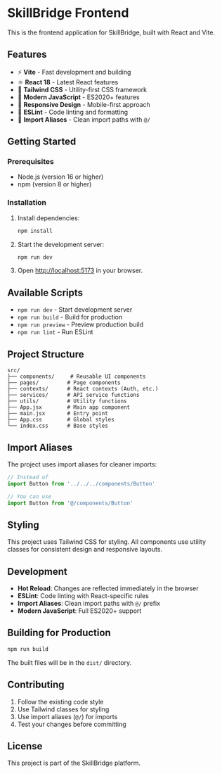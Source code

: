 # SkillBridge Frontend

This is the frontend application for SkillBridge, built with React and Vite.

## Features

- ⚡️ **Vite** - Fast development and building
- ⚛️ **React 18** - Latest React features
- 🎨 **Tailwind CSS** - Utility-first CSS framework
- 🚀 **Modern JavaScript** - ES2020+ features
- 📱 **Responsive Design** - Mobile-first approach
- 🔧 **ESLint** - Code linting and formatting
- 🎯 **Import Aliases** - Clean import paths with `@/`

## Getting Started

### Prerequisites

- Node.js (version 16 or higher)
- npm (version 8 or higher)

### Installation

1. Install dependencies:
   ```bash
   npm install
   ```

2. Start the development server:
   ```bash
   npm run dev
   ```

3. Open [http://localhost:5173](http://localhost:5173) in your browser.

## Available Scripts

- `npm run dev` - Start development server
- `npm run build` - Build for production
- `npm run preview` - Preview production build
- `npm run lint` - Run ESLint

## Project Structure

```
src/
├── components/     # Reusable UI components
├── pages/         # Page components
├── contexts/      # React contexts (Auth, etc.)
├── services/      # API service functions
├── utils/         # Utility functions
├── App.jsx        # Main app component
├── main.jsx       # Entry point
├── App.css        # Global styles
└── index.css      # Base styles
```

## Import Aliases

The project uses import aliases for cleaner imports:

```javascript
// Instead of
import Button from '../../../components/Button'

// You can use
import Button from '@/components/Button'
```

## Styling

This project uses Tailwind CSS for styling. All components use utility classes for consistent design and responsive layouts.

## Development

- **Hot Reload**: Changes are reflected immediately in the browser
- **ESLint**: Code linting with React-specific rules
- **Import Aliases**: Clean import paths with `@/` prefix
- **Modern JavaScript**: Full ES2020+ support

## Building for Production

```bash
npm run build
```

The built files will be in the `dist/` directory.

## Contributing

1. Follow the existing code style
2. Use Tailwind classes for styling
3. Use import aliases (`@/`) for imports
4. Test your changes before committing

## License

This project is part of the SkillBridge platform.
